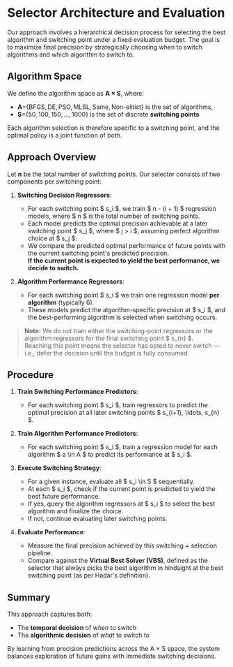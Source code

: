 # Selector Architecture and Evaluation

Our approach involves a hierarchical decision process for selecting the best algorithm and switching point under a fixed evaluation budget. The goal is to maximize final precision by strategically choosing when to switch algorithms and which algorithm to switch to.

## Algorithm Space

We define the algorithm space as **A × S**, where:
- **A**=$\{\text{BFGS}, \text{DE}, \text{PSO}, \text{MLSL}, \text{Same}, \text{Non-elitist}\}$ is the set of algorithms,
- **S**=$\{50, 100, 150, \ldots,1000\}$ is the set of discrete **switching points**

Each algorithm selection is therefore specific to a switching point, and the optimal policy is a joint function of both.

## Approach Overview

Let **n** be the total number of switching points. Our selector consists of two components per switching point:

1. **Switching Decision Regressors**:
   - For each switching point $ s_i $, we train $ n - (i + 1) $ regression models, where $ n $ is the total number of switching points.
   - Each model predicts the optimal precision achievable at a later switching point $ s_j $, where $ j > i $, assuming perfect algorithm choice at $ s_j $.
   - We compare the predicted optimal performance of future points with the current switching point's predicted precision.  
     **If the current point is expected to yield the best performance, we decide to switch.**

2. **Algorithm Performance Regressors**:
   - For each switching point $ s_i $ we train one regression model **per algorithm** (typically 6).
   - These models predict the algorithm-specific precision at $ s_i $, and the best-performing algorithm is selected when switching occurs.

> **Note:** We do not train either the switching-point regressors or the algorithm regressors for the final switching point $ s_{n} $.  
> Reaching this point means the selector has opted to never switch — i.e., defer the decision until the budget is fully consumed.

## Procedure

1. **Train Switching Performance Predictors**:
   - For each switching point $ s_i $, train regressors to predict the optimal precision at all later switching points $ s_{i+1}, \ldots, s_{n} $.

2. **Train Algorithm Performance Predictors**:
   - For each switching point $ s_i $, train a regression model for each algorithm $ a \in A $ to predict its performance at $ s_i $.

3. **Execute Switching Strategy**:
   - For a given instance, evaluate all $ s_i \in S $ sequentially.
   - At each $ s_i $, check if the current point is predicted to yield the best future performance.
   - If yes, query the algorithm regressors at $ s_i $ to select the best algorithm and finalize the choice.
   - If not, continue evaluating later switching points.

4. **Evaluate Performance**:
   - Measure the final precision achieved by this switching + selection pipeline.
   - Compare against the **Virtual Best Solver (VBS)**, defined as the selector that always picks the best algorithm in hindsight at the best switching point (as per Hadar's definition).

## Summary

This approach captures both:
- The **temporal decision** of *when* to switch
- The **algorithmic decision** of *what* to switch to

By learning from precision predictions across the A × S space, the system balances exploration of future gains with immediate switching decisions.
